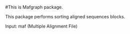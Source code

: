 #This is Mafgraph package.

This package performs sorting aligned sequences blocks. 

Input: maf (Multiple Alignment File)